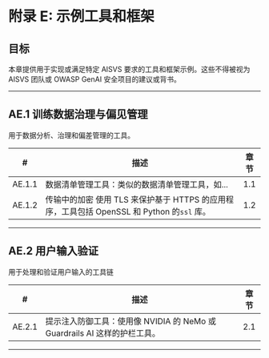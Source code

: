# 附录 E: 示例工具和框架

## 目标

本章提供用于实现或满足特定 AISVS 要求的工具和框架示例。这些不得被视为 AISVS 团队或 OWASP GenAI 安全项目的建议或背书。

---

## AE.1 训练数据治理与偏见管理

用于数据分析、治理和偏差管理的工具。

|   #    | 描述                                                              | 章节  |
| :----: | --------------------------------------------------------------- | :-: |
| AE.1.1 | 数据清单管理工具：类似的数据清单管理工具，如...                                       | 1.1 |
| AE.1.2 | 传输中的加密 使用 TLS 来保护基于 HTTPS 的应用程序，工具包括 OpenSSL 和 Python 的`ssl` 库。 | 1.2 |

---

## AE.2 用户输入验证

用于处理和验证用户输入的工具链

|   #    | 描述                                                  | 章节  |
| :----: | --------------------------------------------------- | :-: |
| AE.2.1 | 提示注入防御工具：使用像 NVIDIA 的 NeMo 或 Guardrails AI 这样的护栏工具。 | 2.1 |

---

